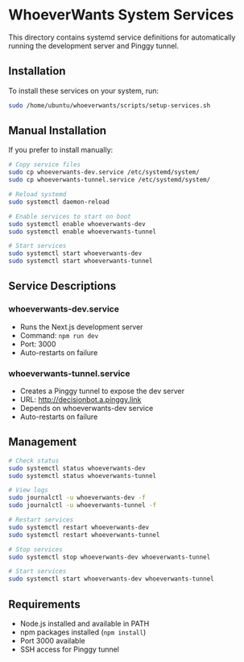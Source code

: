 # WhoeverWants System Services

This directory contains systemd service definitions for automatically running the development server and Pinggy tunnel.

## Installation

To install these services on your system, run:

```bash
sudo /home/ubuntu/whoeverwants/scripts/setup-services.sh
```

## Manual Installation

If you prefer to install manually:

```bash
# Copy service files
sudo cp whoeverwants-dev.service /etc/systemd/system/
sudo cp whoeverwants-tunnel.service /etc/systemd/system/

# Reload systemd
sudo systemctl daemon-reload

# Enable services to start on boot
sudo systemctl enable whoeverwants-dev
sudo systemctl enable whoeverwants-tunnel

# Start services
sudo systemctl start whoeverwants-dev
sudo systemctl start whoeverwants-tunnel
```

## Service Descriptions

### whoeverwants-dev.service
- Runs the Next.js development server
- Command: `npm run dev`
- Port: 3000
- Auto-restarts on failure

### whoeverwants-tunnel.service
- Creates a Pinggy tunnel to expose the dev server
- URL: http://decisionbot.a.pinggy.link
- Depends on whoeverwants-dev service
- Auto-restarts on failure

## Management

```bash
# Check status
sudo systemctl status whoeverwants-dev
sudo systemctl status whoeverwants-tunnel

# View logs
sudo journalctl -u whoeverwants-dev -f
sudo journalctl -u whoeverwants-tunnel -f

# Restart services
sudo systemctl restart whoeverwants-dev
sudo systemctl restart whoeverwants-tunnel

# Stop services
sudo systemctl stop whoeverwants-dev whoeverwants-tunnel

# Start services
sudo systemctl start whoeverwants-dev whoeverwants-tunnel
```

## Requirements

- Node.js installed and available in PATH
- npm packages installed (`npm install`)
- Port 3000 available
- SSH access for Pinggy tunnel